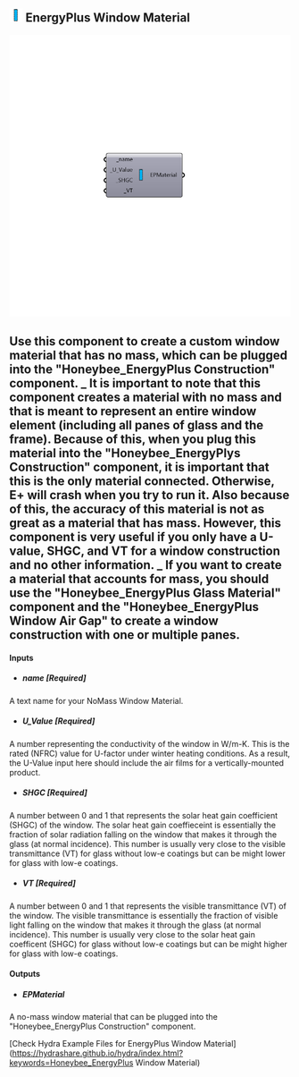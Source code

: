 ## ![](../../images/icons/EnergyPlus_Window_Material.png) EnergyPlus Window Material

![](../../images/components/EnergyPlus_Window_Material.png)

Use this component to create a custom window material that has no mass, which can be plugged into the "Honeybee_EnergyPlus Construction" component.
 _
 It is important to note that this component creates a material with no mass and that is meant to represent an entire window element (including all panes of glass and the frame).  Because of this, when you plug this material into the "Honeybee_EnergyPlys Construction" component, it is important that this is the only material connected.  Otherwise, E+ will crash when you try to run it.
 Also because of this, the accuracy of this material is not as great as a material that has mass.  However, this component is very useful if you only have a U-value, SHGC, and VT for a window construction and no other information.
 _
 If you want to create a material that accounts for mass, you should use the "Honeybee_EnergyPlus Glass Material" component and the "Honeybee_EnergyPlus Window Air Gap" to create a window construction with one or multiple panes.
 -
 

#### Inputs
* ##### name [Required]
A text name for your NoMass Window Material.
* ##### U_Value [Required]
A number representing the conductivity of the window in W/m-K. This is the rated (NFRC) value for U-factor under winter heating conditions. As a result, the U-Value input here should include the air films for a vertically-mounted product.
* ##### SHGC [Required]
A number between 0 and 1 that represents the solar heat gain coefficient (SHGC) of the window. The solar heat gain coeffieceint is essentially the fraction of solar radiation falling on the window that makes it through the glass (at normal incidence).  This number is usually very close to the visible transmittance (VT) for glass without low-e coatings but can be might lower for glass with low-e coatings.
* ##### VT [Required]
A number between 0 and 1 that represents the visible transmittance (VT) of the window. The visible transmittance is essentially the fraction of visible light falling on the window that makes it through the glass (at normal incidence).  This number is usually very close to the solar heat gain coefficent (SHGC) for glass without low-e coatings but can be might higher for glass with low-e coatings.

#### Outputs
* ##### EPMaterial
A no-mass window material that can be plugged into the "Honeybee_EnergyPlus Construction" component.


[Check Hydra Example Files for EnergyPlus Window Material](https://hydrashare.github.io/hydra/index.html?keywords=Honeybee_EnergyPlus Window Material)
